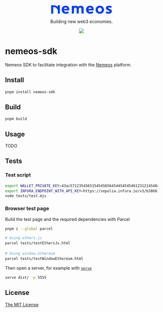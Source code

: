 <p align="center">
  <a href="http://nestjs.com/" target="blank"><img src="./logo_full_blue.png" width="200" alt="Nemeos Logo" /></a>
</p>

<p align="center">Building new web3 economies.</p>
  <p align="center">
<a href="https://twitter.com/Nemeos_Finance" target="_blank"><img src="https://img.shields.io/twitter/follow/nestframework.svg?style=social&label=@Nemeos_Finance"></a>
</p>

# nemeos-sdk

Nemeos SDK to facilitate integration with the [Nemeos](nemeos.finance) platform.

## Install

```bash
pnpm install nemeos-sdk
```

## Build

```bash
pnpm build
```

## Usage

TODO

## Tests

### Test script

```bash
export WALLET_PRIVATE_KEY=43ac571235456515454565645445454546123121454848791215488877897123
export INFURA_ENDPOINT_WITH_API_KEY=https://sepolia.infura.io/v3/b3866123121321321231212132131123
node tests/test.mjs
```

### Browser test page

Build the test page and the required dependencies with Parcel

```bash
pnpm i --global parcel
```

```bash
# Using ethers.js
parcel tests/testEthersJs.html

# Using window.ethereum
parcel tests/testWindowEthereum.html
```

Then open a server, for example with [`serve`](https://github.com/vercel/serve)

```bash
serve dist/ -p 5555
```

## License

[The MIT License](./LICENSE)
